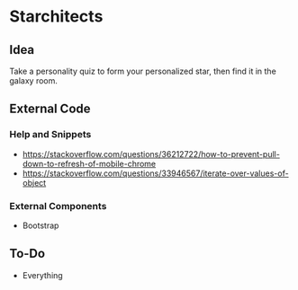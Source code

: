 # Starchitects
## Idea
Take a personality quiz to form your personalized star, then find it in the galaxy room.
## External Code
### Help and Snippets
- https://stackoverflow.com/questions/36212722/how-to-prevent-pull-down-to-refresh-of-mobile-chrome
- https://stackoverflow.com/questions/33946567/iterate-over-values-of-object
### External Components
- Bootstrap
## To-Do
- Everything